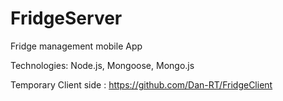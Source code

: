 # FridgeServer
Fridge management mobile App

Technologies: Node.js, Mongoose, Mongo.js

Temporary Client side : https://github.com/Dan-RT/FridgeClient
